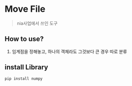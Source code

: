 # Move File
> nia사업에서 쓰인 도구

## How to use?
1. 임계점을 정해놓고, 하나의 객체라도 그것보다 큰 경우 따로 분류

## install Library
```
pip install numpy
```
